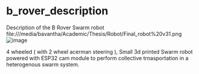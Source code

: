 # b_rover_description
Description of the B Rover Swarm robot
file:///media/bavantha/Academic/Thesis/Robot/Final_robot%20v31.png![image](https://user-images.githubusercontent.com/70237645/131207804-7cae1e71-0133-415a-ad04-c9bb1d3edf37.png)


4 wheeled ( with 2 wheel acerman steering ), Small 3d printed Swarm robot powered with ESP32 cam module to perform collective trnasportation in a heterogenous swarm system.
